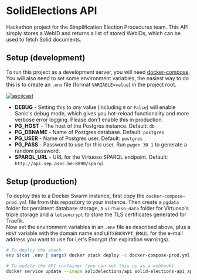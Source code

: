 # SolidElections API
Hackathon project for the Simplification Election Procedures team. This API simply stores a WebID and returns a list of stored WebIDs, which can be used to fetch Solid documents.


## Setup (development)
To run this project as a development server, you will need [docker-compose](https://docs.docker.com/compose/install/). You will also need to set some environment variables, the easiest way to do this is to create an `.env` file (format `VARIABLE=value`) in the project root.

[![asciicast](https://asciinema.org/a/7U61VYBxH6xwjn6CUsb1X7byW.svg)](https://asciinema.org/a/7U61VYBxH6xwjn6CUsb1X7byW)

- **DEBUG** - Setting this to *any* value (including `0` or `False`) will enable Sanic's debug mode, which gives you hot-reload functionality and more verbose error logging. Please don't enable this in production.
- **PG_HOST** - The host of the Postgres instance. Default: `db`
- **PG_DBNAME** - Name of Postgres database. Default: `postgres`
- **PG_USER** - Name of Postgres user. Default: `postgres`
- **PG_PASS** - Password to use for this user. Run `pwgen 30 1` to generate a random password.
- **SPARQL_URL** - URL for the Virtuoso SPARQL endpoint. Default: `http://api.sep.osoc.be:8890/sparql`


## Setup (production)
To deploy this to a Docker Swarm instance, first copy the `docker-compose-prod.yml` file from this repository to your instance. Then create a `pgdata` folder for persistent database storage, a `virtuoso-data` folder for Virtuoso's triple storage and a `letsencrypt` to store the TLS certificates generated for Traefik.  
Now set the environment variables in an `.env` file as described above, plus a `HOST` variable with the domain name and `LETSENCRYPT_EMAIL` for the e-mail address you want to use for Let's Encrypt (for expiration warnings).

```bash
# To deploy the stack
env $(cat .env | xargs) docker stack deploy -c docker-compose-prod.yml solid-elections-api

# To update the API container (you can set this up as a webhook)
docker service update --image solidelections/api solid-elections-api_api
```